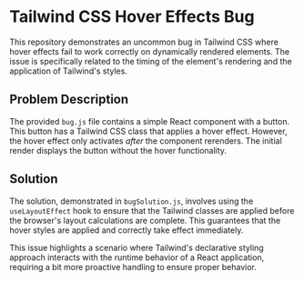 # Tailwind CSS Hover Effects Bug

This repository demonstrates an uncommon bug in Tailwind CSS where hover effects fail to work correctly on dynamically rendered elements.  The issue is specifically related to the timing of the element's rendering and the application of Tailwind's styles.

## Problem Description

The provided `bug.js` file contains a simple React component with a button. This button has a Tailwind CSS class that applies a hover effect.  However, the hover effect only activates *after* the component rerenders.  The initial render displays the button without the hover functionality.

## Solution

The solution, demonstrated in `bugSolution.js`, involves using the `useLayoutEffect` hook to ensure that the Tailwind classes are applied before the browser's layout calculations are complete. This guarantees that the hover styles are applied and correctly take effect immediately.

This issue highlights a scenario where Tailwind's declarative styling approach interacts with the runtime behavior of a React application, requiring a bit more proactive handling to ensure proper behavior. 